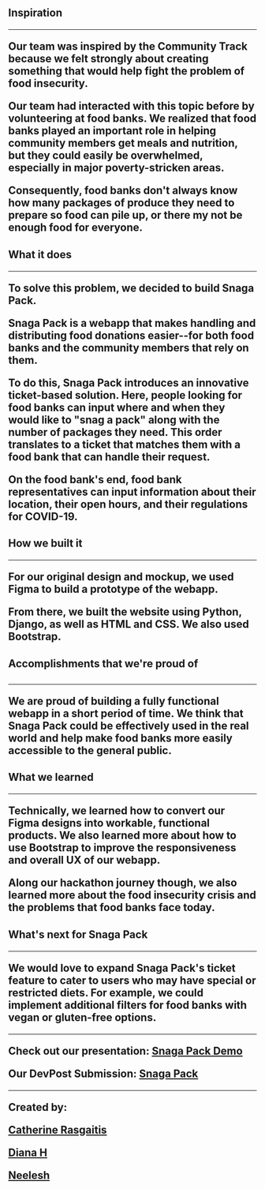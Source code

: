 <h2>Inspiration<hr />
Our team was inspired by the Community Track because we felt strongly about creating something that would help fight the problem of food insecurity.

Our team had interacted with this topic before by volunteering at food banks. We realized that food banks played an important role in helping community members get meals and nutrition, but they could easily be overwhelmed, especially in major poverty-stricken areas.

Consequently, food banks don't always know how many packages of produce they need to prepare so food can pile up, or there my not be enough food for everyone.

<h2>What it does<hr />
To solve this problem, we decided to build Snaga Pack.

Snaga Pack is a webapp that makes handling and distributing food donations easier--for both food banks and the community members that rely on them.

To do this, Snaga Pack introduces an innovative ticket-based solution. Here, people looking for food banks can input where and when they would like to "snag a pack" along with the number of packages they need. This order translates to a ticket that matches them with a food bank that can handle their request.

On the food bank's end, food bank representatives can input information about their location, their open hours, and their regulations for COVID-19.

<h2>How we built it<hr />
For our original design and mockup, we used Figma to build a prototype of the webapp.

From there, we built the website using Python, Django, as well as HTML and CSS. We also used Bootstrap.

<h2>Accomplishments that we're proud of<h2/><hr />
We are proud of building a fully functional webapp in a short period of time. We think that Snaga Pack could be effectively used in the real world and help make food banks more easily accessible to the general public.

<h2>What we learned<hr />
Technically, we learned how to convert our Figma designs into workable, functional products. We also learned more about how to use Bootstrap to improve the responsiveness and overall UX of our webapp.

Along our hackathon journey though, we also learned more about the food insecurity crisis and the problems that food banks face today.

<h2>What's next for Snaga Pack<hr />
We would love to expand Snaga Pack's ticket feature to cater to users who may have special or restricted diets. For example, we could implement additional filters for food banks with vegan or gluten-free options.<hr />

Check out our presentation:   [Snaga Pack Demo](https://www.youtube.com/watch?v=mi5nkuJ2PD4)

Our DevPost Submission: [Snaga Pack](https://devpost.com/software/snaga-pack)
  
<hr />
  
Created by: 
  
[Catherine Rasgaitis](https://crasgaitis.medium.com/)

[Diana H](https://github.com/Menina294)

[Neelesh](https://github.com/Neelesh-V5)
  


